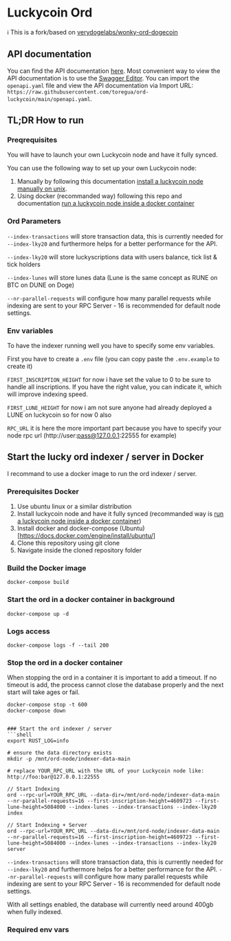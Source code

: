 # Luckycoin Ord

ℹ️ This is a fork/based on [verydogelabs/wonky-ord-dogecoin](https://github.com/verydogelabs/wonky-ord-dogecoin)

## API documentation
You can find the API documentation [here](openapi.yaml).
Most convenient way to view the API documentation is to use the [Swagger Editor](https://editor.swagger.io/).
You can import the `openapi.yaml` file and view the API documentation via Import URL: `https://raw.githubusercontent.com/toregua/ord-luckycoin/main/openapi.yaml`.

## TL;DR How to run

### Preqrequisites
You will have to launch your own Luckycoin node and have it fully synced. 

You can use the following way to set up your own Luckycoin node:
1. Manually by following this documentation [install a luckycoin node manually on unix](https://github.com/luckycoin-community/luckycoin/blob/master/doc/build-unix.md).
2. Using docker (recommanded way) following this repo and documentation [run a luckycoin node inside a docker container](https://github.com/toregua/luckycoin-node)

### Ord Parameters

`--index-transactions` will store transaction data, this is currently needed for `--index-lky20` and furthermore helps
for a better performance for the API.

`--index-lky20` will store luckyscriptions data with users balance, tick list & tick holders

`--index-lunes` will store lunes data (Lune is the same concept as RUNE on BTC on DUNE on Doge)

`--nr-parallel-requests` will configure how many parallel requests while indexing are sent to your RPC Server - 16 is
recommended for default node settings.

### Env variables

To have the indexer running well you have to specify some env variables.

First you have to create a `.env`  file (you can copy paste the `.env.example` to create it)

`FIRST_INSCRIPTION_HEIGHT` for now i have set the value to 0 to be sure to handle all inscriptions. If you have the right value, you can indicate it, which will improve indexing speed.

`FIRST_LUNE_HEIGHT` for now i am not sure anyone had already deployed a LUNE on luckycoin so for now 0 also

`RPC_URL` it is here the more important part because you have to specify your node rpc url (http://user:pass@127.0.0.1:22555 for example)


## Start the lucky ord indexer / server in Docker
I recommand to use a docker image to run the ord indexer / server.

### Prerequisites Docker
1. Use ubuntu linux or a similar distribution
2. Install luckycoin node and have it fully synced (recommanded way is [run a luckycoin node inside a docker container](https://github.com/toregua/luckycoin-node))
3. Install docker and docker-compose (Ubuntu)[https://docs.docker.com/engine/install/ubuntu/]
4. Clone this repository using git clone
5. Navigate inside the cloned repository folder

### Build the Docker image
```shell
docker-compose build
```
### Start the ord in a docker container in background
```shell
docker-compose up -d
```
### Logs access
```shell
docker-compose logs -f --tail 200
```

### Stop the ord in a docker container
When stopping the ord in a container it is important to add a timeout.
If no timeout is add, the process cannot close the database properly and the next start will take ages or fail.

```shell
docker-compose stop -t 600
docker-compose down
```





```shell

### Start the ord indexer / server
```shell
export RUST_LOG=info

# ensure the data directory exists
mkdir -p /mnt/ord-node/indexer-data-main

# replace YOUR_RPC_URL with the URL of your Luckycoin node like: http://foo:bar@127.0.0.1:22555

// Start Indexing
ord --rpc-url=YOUR_RPC_URL --data-dir=/mnt/ord-node/indexer-data-main --nr-parallel-requests=16 --first-inscription-height=4609723 --first-lune-height=5084000 --index-lunes --index-transactions --index-lky20 index

// Start Indexing + Server
ord --rpc-url=YOUR_RPC_URL --data-dir=/mnt/ord-node/indexer-data-main --nr-parallel-requests=16 --first-inscription-height=4609723 --first-lune-height=5084000 --index-lunes --index-transactions --index-lky20 server
```
`--index-transactions` will store transaction data, this is currently needed for `--index-lky20` and furthermore helps
for a better performance for the API.
`--nr-parallel-requests` will configure how many parallel requests while indexing are sent to your RPC Server - 16 is
recommended for default node settings.

With all settings enabled, the database will currently need around 400gb when fully indexed.

### Required env vars
